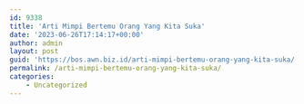 ```yaml
---
id: 9338
title: 'Arti Mimpi Bertemu Orang Yang Kita Suka'
date: '2023-06-26T17:14:17+00:00'
author: admin
layout: post
guid: 'https://bos.awn.biz.id/arti-mimpi-bertemu-orang-yang-kita-suka/'
permalink: /arti-mimpi-bertemu-orang-yang-kita-suka/
categories:
    - Uncategorized
---
```


